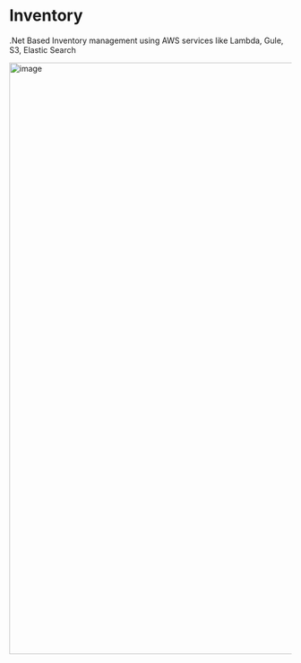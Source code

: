 # Inventory
.Net Based Inventory management using AWS services like Lambda, Gule, S3, Elastic Search

<img width="1055" alt="image" src="https://github.com/gouravmpk/Inventory/assets/20900042/279efe06-0c61-4ef4-a7ed-b01920cfd842">
